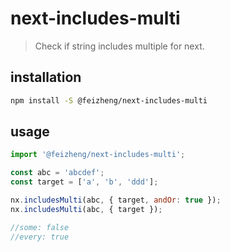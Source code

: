 # next-includes-multi
> Check if string includes multiple for next.

## installation
```bash
npm install -S @feizheng/next-includes-multi
```

## usage
```js
import '@feizheng/next-includes-multi';

const abc = 'abcdef';
const target = ['a', 'b', 'ddd'];

nx.includesMulti(abc, { target, andOr: true });
nx.includesMulti(abc, { target });

//some: false
//every: true
```

